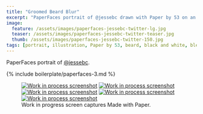 ```yaml
---
title: "Groomed Beard Blur"
excerpt: "PaperFaces portrait of @jessebc drawn with Paper by 53 on an iPad."
image: 
  feature: /assets/images/paperfaces-jessebc-twitter-lg.jpg
  teaser: /assets/images/paperfaces-jessebc-twitter-teaser.jpg
  thumb: /assets/images/paperfaces-jessebc-twitter-150.jpg
tags: [portrait, illustration, Paper by 53, beard, black and white, blend]
---
```


PaperFaces portrait of [@jessebc](http://twitter.com/jessebc).

{% include boilerplate/paperfaces-3.md %}

<figure class="third">
  <a href="{{ site.url }}/assets/images/paperfaces-jessebc-process-1-lg.jpg"><img src="{{ site.url }}/assets/images/paperfaces-jessebc-process-1-600.jpg" alt="Work in process screenshot"></a>
  <a href="{{ site.url }}/assets/images/paperfaces-jessebc-process-2-lg.jpg"><img src="{{ site.url }}/assets/images/paperfaces-jessebc-process-2-600.jpg" alt="Work in process screenshot"></a>
  <a href="{{ site.url }}/assets/images/paperfaces-jessebc-process-3-lg.jpg"><img src="{{ site.url }}/assets/images/paperfaces-jessebc-process-3-600.jpg" alt="Work in process screenshot"></a>
  <a href="{{ site.url }}/assets/images/paperfaces-jessebc-process-4-lg.jpg"><img src="{{ site.url }}/assets/images/paperfaces-jessebc-process-4-600.jpg" alt="Work in process screenshot"></a>
  <a href="{{ site.url }}/assets/images/paperfaces-jessebc-twitter-lg.jpg"><img src="{{ site.url }}/assets/images/paperfaces-jessebc-process-5-600.jpg" alt="Work in process screenshot"></a>
  <figcaption>Work in progress screen captures Made with Paper.</figcaption>
</figure>